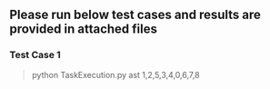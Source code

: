 ## Please run below test cases and results are provided in attached files

### Test Case 1
>python TaskExecution.py ast 1,2,5,3,4,0,6,7,8
